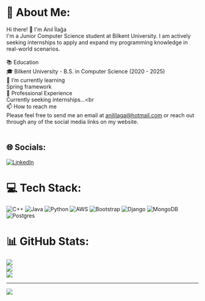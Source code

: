 # 💫 About Me:
Hi there! 👋 I'm Anıl İlağa<br>I'm a Junior Computer Science student at Bilkent University. I am actively seeking internships to apply and expand my programming knowledge in real-world scenarios.<br><br>📚 Education<br>🎓 Bilkent University - B.S. in Computer Science (2020 - 2025)<br> 🌱 I’m currently learning<br>Spring framework<br>💼 Professional Experience<br>Currently seeking internships...<br<br>📫 How to reach me<br>Please feel free to send me an email at anililaga@hotmail.com or reach out through any of the social media links on my website.<br><br>


## 🌐 Socials:
[![LinkedIn](https://img.shields.io/badge/LinkedIn-%230077B5.svg?logo=linkedin&logoColor=white)](https://linkedin.com/in/anil-ilaga) 

# 💻 Tech Stack:
![C++](https://img.shields.io/badge/c++-%2300599C.svg?style=flat&logo=c%2B%2B&logoColor=white) ![Java](https://img.shields.io/badge/java-%23ED8B00.svg?style=flat&logo=java&logoColor=white) ![Python](https://img.shields.io/badge/python-3670A0?style=flat&logo=python&logoColor=ffdd54) ![AWS](https://img.shields.io/badge/AWS-%23FF9900.svg?style=flat&logo=amazon-aws&logoColor=white) ![Bootstrap](https://img.shields.io/badge/bootstrap-%23563D7C.svg?style=flat&logo=bootstrap&logoColor=white) ![Django](https://img.shields.io/badge/django-%23092E20.svg?style=flat&logo=django&logoColor=white) ![MongoDB](https://img.shields.io/badge/MongoDB-%234ea94b.svg?style=flat&logo=mongodb&logoColor=white) ![Postgres](https://img.shields.io/badge/postgres-%23316192.svg?style=flat&logo=postgresql&logoColor=white)
# 📊 GitHub Stats:
![](https://github-readme-stats.vercel.app/api?username=Birinnnn&theme=dark&hide_border=false&include_all_commits=false&count_private=false)<br/>
![](https://github-readme-streak-stats.herokuapp.com/?user=Birinnnn&theme=dark&hide_border=false)<br/>
![](https://github-readme-stats.vercel.app/api/top-langs/?username=Birinnnn&theme=dark&hide_border=false&include_all_commits=false&count_private=false&layout=compact)

---
[![](https://visitcount.itsvg.in/api?id=Birinnnn&icon=5&color=6)](https://visitcount.itsvg.in)

<!-- Proudly created with GPRM ( https://gprm.itsvg.in ) -->
